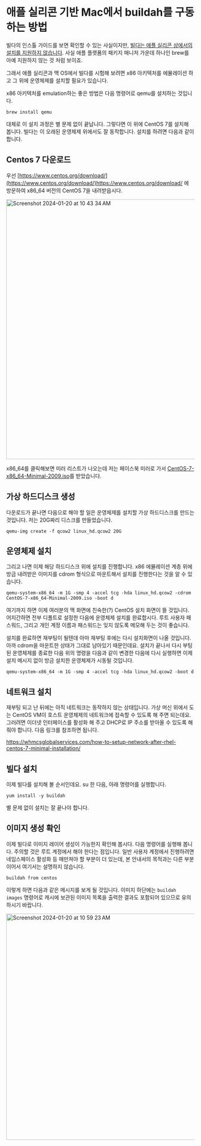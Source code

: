 # 애플 실리콘 기반 Mac에서 buildah를 구동하는 방법

빌다의 인스톨 가이드를 보면 확인할 수 있는 사실이지만, [빌다는 애플 실리콘 상에서의 설치를 지원하지 않습니다](https://github.com/containers/buildah/blob/main/install.md). 
사실 애플 플랫폼의 패키지 매니저 가운데 하나인 brew를 아예 지원하지 않는 것 처럼 보이죠. 

그래서 애플 실리콘과 맥 OS에서 빌다를 시험해 보려면 x86 아키텍처를 에뮬레이션 하고 그 위에 운영체제를 설치할 필요가 있습니다. 

x86 아키텍처를 emulation하는 좋은 방법은 다음 명령어로 qemu를 설치하는 것입니다.

```
brew install qemu
```

대체로 이 설치 과정은 별 문제 없이 끝납니다. 그렇다면 이 위에 CentOS 7를 설치해 봅니다. 빌다는 이 오래된 운영체제 위에서도 잘 동작합니다. 설치를 하려면 다음과 같이 합니다.

## Centos 7 다운로드

우선 [https://www.centos.org/download/](https://www.centos.org/download/)https://www.centos.org/download/ 에 방문하여 x86_64 버전의 CentOS 7을 내려받읍시다. 

<img width="692" alt="Screenshot 2024-01-20 at 10 43 34 AM" src="https://github.com/bjlee72/devops/assets/4746751/c7e02312-a8e7-43d5-b2a8-267cb0644c55">

x86_64를 클릭해보면 미러 리스트가 나오는데 저는 페이스북 미러로 가서 [CentOS-7-x86_64-Minimal-2009.iso](https://mirror.facebook.net/centos/7.9.2009/isos/x86_64/CentOS-7-x86_64-Minimal-2009.iso)를 받았습니다. 

## 가상 하드디스크 생성

다운로드가 끝나면 다음으로 해야 할 일은 운영체제를 설치할 가상 하드디스크를 만드는 것입니다. 저는 20G짜리 디스크를 만들었습니다.

```
qemu-img create -f qcow2 linux_hd.qcow2 20G
```

## 운영체제 설치

그리고 나면 이제 해당 하드디스크 위에 설치를 진행합니다. x86 에뮬레이션 계층 위에 방금 내려받은 이미지를 cdrom 형식으로 마운트해서 설치를 진행한다는 것을 알 수 있습니다. 

```
qemu-system-x86_64 -m 1G -smp 4 -accel tcg -hda linux_hd.qcow2 -cdrom CentOS-7-x86_64-Minimal-2009.iso -boot d
```

여기까지 하면 이제 여러분의 맥 화면에 친숙한(?) CentOS 설치 화면이 뜰 것입니다. 어지간하면 전부 디폴트로 설정한 다음에 운영체제 설치를 완료합시다. 
루트 사용자 패스워드, 그리고 개인 계정 이름과 패스워드는 잊지 않도록 메모해 두는 것이 좋습니다.

설치를 완료하면 재부팅이 될텐데 아마 재부팅 후에는 다시 설치화면이 나올 것입니다. 아까 cdrom을 마운트한 상태가 그대로 남아있기 때문인데요. 
설치가 끝나서 다시 부팅된 운영체제를 종료한 다음 위의 명령을 다음과 같이 변경한 다음에 다시 실행하면 이제 설치 메시지 없이 방금 설치한 운영체제가 시동될 것입니다.

```
qemu-system-x86_64 -m 1G -smp 4 -accel tcg -hda linux_hd.qcow2 -boot d
```

## 네트워크 설치

재부팅 되고 난 뒤에는 아직 네트워크는 동작하지 않는 상태입니다. 가상 머신 위에서 도는 CentOS VM이 호스트 운영체제의 네트워크에 접속할 수 있도록 해 주면 되는데요.
그러려면 이더넷 인터페이스를 활성화 해 주고 DHCP로 IP 주소를 받아올 수 있도록 해 줘야 합니다. 다음 링크를 참조하면 됩니다. 

[https://whmcsglobalservices.com/how-to-setup-network-after-rhel-centos-7-minimal-installation/
](https://whmcsglobalservices.com/how-to-setup-network-after-rhel-centos-7-minimal-installation/)

## 빌다 설치

이제 빌다를 설치해 볼 순서인데요. su 한 다음, 아래 명령어를 실행합니다.

```
yum install -y buildah
```

별 문제 없이 설치는 잘 끝나야 합니다.

## 이미지 생성 확인

이제 빌다로 이미지 레이어 생성이 가능한지 확인해 봅시다. 다음 명령어를 실행해 봅니다. 
주의할 것은 루트 계정에서 해야 한다는 점입니다. 일반 사용자 계정에서 진행하려면 네임스페이스 활성화 등 매만져야 할 부분이 더 있는데,
본 안내서의 목적과는 다른 부분이어서 여기서는 설명하지 않습니다.

```
buildah from centos
```

이렇게 하면 다음과 같은 메시지를 보게 될 것입니다. 이미지 하단에는 `buildah images` 명령어로 캐시에 보관된 이미지 목록을 출력한 결과도 포함되어 있으므로 유의하시기 바랍니다. 

<img width="602" alt="Screenshot 2024-01-20 at 10 59 23 AM" src="https://github.com/bjlee72/devops/assets/4746751/ce6d7e53-e3c2-4773-9116-a9063a466a8e">

